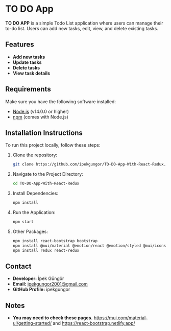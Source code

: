 # TO DO App

**TO DO APP** is a simple Todo List application where users can manage their to-do list. Users can add new tasks, edit, view, and delete existing tasks.

## Features

- **Add new tasks**
- **Update tasks**
- **Delete tasks**
- **View task details**

## Requirements

Make sure you have the following software installed:

- [Node.js](https://nodejs.org/) (v14.0.0 or higher)
- [npm](https://www.npmjs.com/) (comes with Node.js)

## Installation Instructions

To run this project locally, follow these steps:

1. Clone the repository:
   ```bash
   git clone https://github.com/ipekgungor/TO-DO-App-With-React-Redux.git
2. Navigate to the Project Directory:
   ```bash
   cd TO-DO-App-With-React-Redux
3. Install Dependencies:
   ```bash
   npm install
4. Run the Application:
   ```bash
   npm start
5. Other Packages:
   ```bash
   npm install react-bootstrap bootstrap
   npm install @mui/material @emotion/react @emotion/styled @mui/icons-material
   npm install redux react-redux

## Contact
- **Developer:** İpek Güngör
- **Email:** ipekgungor2001@gmail.com
- **GitHub Profile:** ipekgungor

## Notes
- **You may need to check these pages.** https://mui.com/material-ui/getting-started/ and https://react-bootstrap.netlify.app/
